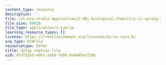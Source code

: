 ```yaml
---
content_type: resource
description: ''
file: /ol-ocw-studio-app/courses/5-08j-biological-chemistry-ii-spring-2016/47df5253a0b12e56fe098a4a85a7216b_j8ygU5VT8BQ.srt
file_size: 89030
file_type: application/x-subrip
learning_resource_types: []
license: https://creativecommons.org/licenses/by-nc-sa/4.0/
ocw_type: OCWFile
resourcetype: Other
title: 3play caption file
uid: 47df5253-a0b1-2e56-fe09-8a4a85a7216b
---
```

